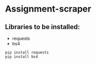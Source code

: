 # Assignment-scraper


## Libraries to be installed:
- requests
- bs4
```
pip install requests
pip install bs4
```
